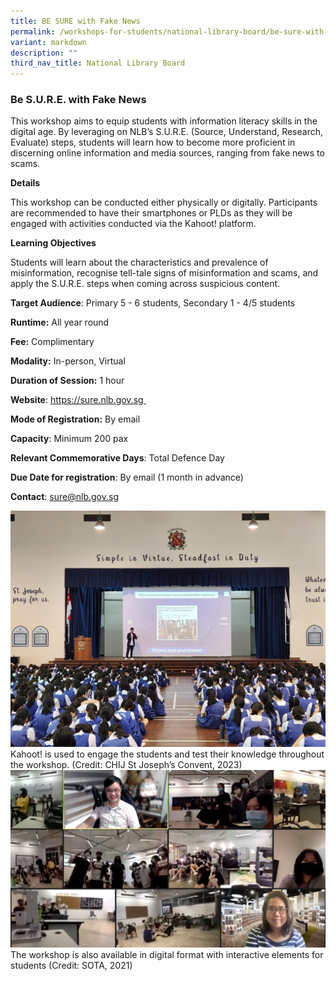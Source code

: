```yaml
---
title: BE SURE with Fake News
permalink: /workshops-for-students/national-library-board/be-sure-with-fake-news/
variant: markdown
description: ""
third_nav_title: National Library Board
---
```

### Be S.U.R.E. with Fake News

This workshop aims to equip students with information literacy skills in the digital age. By leveraging on NLB’s S.U.R.E. (Source, Understand, Research, Evaluate) steps, students will learn how to become more proficient in discerning online information and media sources, ranging from fake news to scams.

**Details**

This workshop can be conducted either physically or digitally. Participants are recommended to have their smartphones or PLDs as they will be engaged with activities conducted via the Kahoot! platform.

**Learning Objectives**

Students will learn about the characteristics and prevalence of misinformation, recognise tell-tale signs of misinformation and scams, and apply the S.U.R.E. steps when coming across suspicious content.

**Target Audience**: Primary 5 - 6 students,  Secondary 1 - 4/5 students

**Runtime:** All year round

**Fee:** Complimentary

**Modality:** In-person, Virtual

**Duration of Session:** 1 hour

**Website**: https://sure.nlb.gov.sg 

**Mode of Registration:** By email 

**Capacity**: Minimum 200 pax

**Relevant Commemorative Days**: Total Defence Day

**Due Date for registration**: By email (1 month in advance)

**Contact**: sure@nlb.gov.sg

![](/images/nlb_ai_Photo_1_CHIJ_St_Joseph_s_Convent.jpg)
Kahoot! is used to engage the students and test their knowledge throughout the workshop. (Credit: CHIJ St Joseph’s Convent, 2023)
![](/images/nlb_ai_Photo_2_SOTA_Zoom_Screenshot.jpg)The workshop is also available in digital format with interactive elements for students (Credit: SOTA, 2021)